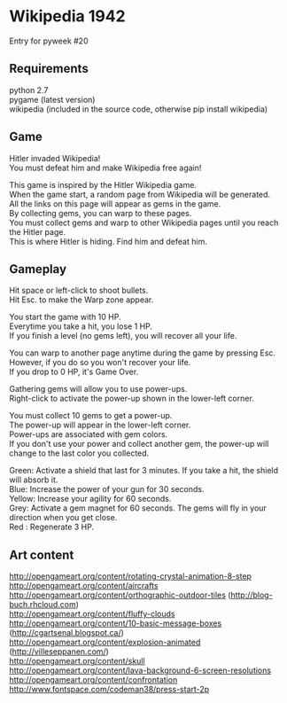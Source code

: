 # Wikipedia 1942
Entry for pyweek #20

## Requirements
python 2.7<br>
pygame (latest version)<br>
wikipedia (included in the source code, otherwise pip install wikipedia)

## Game

Hitler invaded Wikipedia!<br>
You must defeat him and make Wikipedia free again!

This game is inspired by the Hitler Wikipedia game.<br>
When the game start, a random page from Wikipedia will be generated.<br>
All the links on this page will appear as gems in the game.<br>
By collecting gems, you can warp to these pages.<br>
You must collect gems and warp to other Wikipedia pages until you reach the Hitler page.<br>
This is where Hitler is hiding.  Find him and defeat him.<br>

## Gameplay

Hit space or left-click to shoot bullets.<br>
Hit Esc. to make the Warp zone appear.

You start the game with 10 HP.<br>
Everytime you take a hit, you lose 1 HP.<br>
If you finish a level (no gems left), you will recover all your life.

You can warp to another page anytime during the game by pressing Esc.<br>
However, if you do so you won't recover your life.<br>
If you drop to 0 HP, it's Game Over.

Gathering gems will allow you to use power-ups.  <br>
Right-click to activate the power-up shown in the lower-left corner.

You must collect 10 gems to get a power-up.<br>
The power-up will appear in the lower-left corner.<br>
Power-ups are associated with gem colors.<br>
If you don't use your power and collect another gem, the power-up will change to the last color you collected.

Green: Activate a shield that last for 3 minutes.  If you take a hit, the shield will absorb it.<br>
Blue: Increase the power of your gun for 30 seconds.<br>
Yellow: Increase your agility for 60 seconds.<br>
Grey:  Activate a gem magnet for 60 seconds.  The gems will fly in your direction when you get close.<br>
Red : Regenerate 3 HP.

## Art content
http://opengameart.org/content/rotating-crystal-animation-8-step<br>
http://opengameart.org/content/aircrafts<br>
http://opengameart.org/content/orthographic-outdoor-tiles (http://blog-buch.rhcloud.com)<br>
http://opengameart.org/content/fluffy-clouds<br>
http://opengameart.org/content/10-basic-message-boxes (http://cgartsenal.blogspot.ca/)<br>
http://opengameart.org/content/explosion-animated (http://villeseppanen.com/)<br>
http://opengameart.org/content/skull<br>
http://opengameart.org/content/lava-background-6-screen-resolutions<br>
http://opengameart.org/content/confrontation
http://www.fontspace.com/codeman38/press-start-2p
